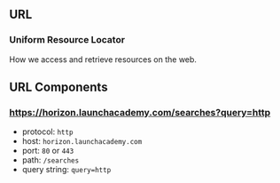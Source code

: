 ## URL

### Uniform Resource Locator

How we access and retrieve resources on the web.

## URL Components
### https://horizon.launchacademy.com/searches?query=http

* protocol: `http`
* host: `horizon.launchacademy.com`
* port: `80` or `443`
* path: `/searches`
* query string: `query=http`
